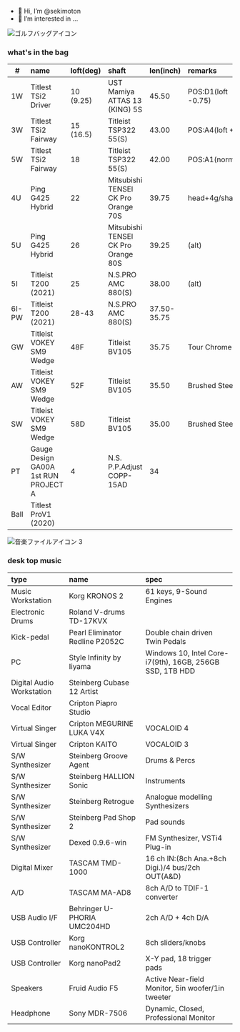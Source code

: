 - 👋 Hi, I’m @sekimoton
- 👀 I’m interested in ...

![ゴルフバッグアイコン](https://user-images.githubusercontent.com/112854810/192196038-e6b869aa-4e89-42dc-ba3e-787f55b8d68e.png)
### what's in the bag
|#|name|loft(deg)|shaft|len(inch)|remarks|
|--|:---|:---|:---|:---|:---|
|1W|Titlest TSi2 Driver|10 (9.25)|UST Mamiya ATTAS 13 (KING) 5S|45.50|POS:D1(loft -0.75)|
|3W|Titlest TSi2 Fairway|15 (16.5)|Titleist TSP322 55(S)|43.00|POS:A4(loft +1.5)|
|5W|Titlest TSi2 Fairway|18|Titleist TSP322 55(S)|42.00|POS:A1(norm)|
|4U|Ping G425 Hybrid|22|Mitsubishi TENSEI CK Pro Orange 70S|39.75|head+4g/shaft+5g|
|5U|Ping G425 Hybrid|26|Mitsubishi TENSEI CK Pro Orange 80S|39.25|(alt)|
|5I|Titleist T200 (2021)|25|N.S.PRO AMC 880(S)|38.00|(alt)|
|6I-PW|Titleist T200 (2021)|28-43|N.S.PRO AMC 880(S)|37.50-35.75||
|GW|Titleist VOKEY SM9 Wedge|48F|Titleist BV105|35.75|Tour Chrome|
|AW|Titleist VOKEY SM9 Wedge|52F|Titleist BV105|35.50|Brushed Steel|
|SW|Titleist VOKEY SM9 Wedge|58D|Titleist BV105|35.00|Brushed Steel|
|PT|Gauge Design GA00A 1st RUN PROJECT A|4|N.S. P.P.Adjust COPP-15AD|34||
|Ball|Titlest ProV1 (2020)|||||


![音楽ファイルアイコン 3](https://user-images.githubusercontent.com/112854810/192233833-a20d3052-4fc5-4b07-8d35-8c965a064bae.png)
### desk top music
|type|name|spec|
|:---|:---|:---|
|Music Workstation|Korg KRONOS 2|61 keys, 9-Sound Engines|
|Electronic Drums|Roland V-drums TD-17KVX||
|Kick-pedal|Pearl Eliminator Redline P2052C|Double chain driven Twin Pedals |
|PC|Style Infinity by Iiyama|Windows 10, Intel Core-i7(9th), 16GB, 256GB SSD, 1TB HDD|
|Digital Audio Workstation|Steinberg Cubase 12 Artist||
|Vocal Editor|Cripton Piapro Studio||
|Virtual Singer|Cripton MEGURINE LUKA V4X|VOCALOID 4|
|Virtual Singer|Cripton KAITO|VOCALOID 3|
|S/W Synthesizer|Steinberg Groove Agent|Drums & Percs|
|S/W Synthesizer|Steinberg HALLION Sonic|Instruments|
|S/W Synthesizer|Steinberg Retrogue|Analogue modelling Synthesizers|
|S/W Synthesizer|Steinberg Pad Shop 2|Pad sounds|
|S/W Synthesizer|Dexed 0.9.6-win|FM Synthesizer, VSTi4 Plug-in|
|Digital Mixer|TASCAM TMD-1000|16 ch IN:(8ch Ana.+8ch Digi.)/4 bus/2ch OUT(A&D)|
|A/D|TASCAM MA-AD8|8ch A/D to TDIF-1 converter|
|USB Audio I/F|Behringer U-PHORIA UMC204HD|2ch A/D + 4ch D/A|
|USB Controller|Korg nanoKONTROL2|8ch sliders/knobs|
|USB Controller|Korg nanoPad2|X-Y pad, 18 trigger pads|
|Speakers|Fruid Audio F5|Active Near-field Monitor, 5in woofer/1in tweeter|
|Headphone|Sony MDR-7506|Dynamic, Closed, Professional Monitor|

<!---
sekimoton/sekimoton is a ✨ special ✨ repository because its `README.md` (this file) appears on your GitHub profile.
You can click the Preview link to take a look at your changes.
--->
